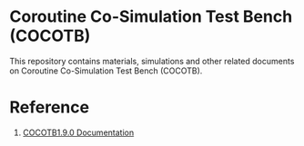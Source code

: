 # Coroutine Co-Simulation Test Bench (COCOTB)
This repository contains materials, simulations and other related documents on Coroutine Co-Simulation Test Bench (COCOTB). 

# Reference
1. [COCOTB1.9.0 Documentation](https://docs.cocotb.org/en/stable/quickstart.html)
